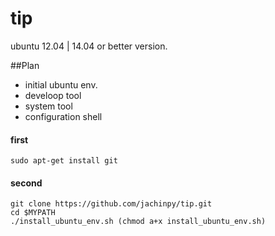 tip
========

ubuntu 12.04 | 14.04 or better version.

##Plan

- initial ubuntu env.
- develoop tool
- system tool
- configuration shell


#### first
	sudo apt-get install git

#### second

	git clone https://github.com/jachinpy/tip.git 
	cd $MYPATH
	./install_ubuntu_env.sh (chmod a+x install_ubuntu_env.sh)

